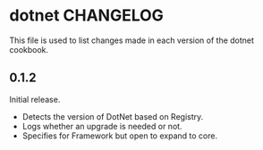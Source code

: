 # dotnet CHANGELOG

This file is used to list changes made in each version of the dotnet cookbook.

## 0.1.2

Initial release.

- Detects the version of DotNet based on Registry.
- Logs whether an upgrade is needed or not.
- Specifies for Framework but open to expand to core.
